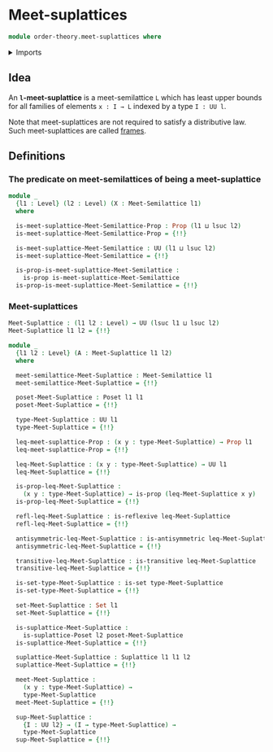 # Meet-suplattices

```agda
module order-theory.meet-suplattices where
```

<details><summary>Imports</summary>

```agda
open import foundation.binary-relations
open import foundation.dependent-pair-types
open import foundation.propositions
open import foundation.sets
open import foundation.universe-levels

open import order-theory.meet-semilattices
open import order-theory.posets
open import order-theory.suplattices
```

</details>

## Idea

An **`l`-meet-suplattice** is a meet-semilattice `L` which has least upper
bounds for all families of elements `x : I → L` indexed by a type `I : UU l`.

Note that meet-suplattices are not required to satisfy a distributive law. Such
meet-suplattices are called [frames](order-theory.frames.md).

## Definitions

### The predicate on meet-semilattices of being a meet-suplattice

```agda
module _
  {l1 : Level} (l2 : Level) (X : Meet-Semilattice l1)
  where

  is-meet-suplattice-Meet-Semilattice-Prop : Prop (l1 ⊔ lsuc l2)
  is-meet-suplattice-Meet-Semilattice-Prop = {!!}

  is-meet-suplattice-Meet-Semilattice : UU (l1 ⊔ lsuc l2)
  is-meet-suplattice-Meet-Semilattice = {!!}

  is-prop-is-meet-suplattice-Meet-Semilattice :
    is-prop is-meet-suplattice-Meet-Semilattice
  is-prop-is-meet-suplattice-Meet-Semilattice = {!!}
```

### Meet-suplattices

```agda
Meet-Suplattice : (l1 l2 : Level) → UU (lsuc l1 ⊔ lsuc l2)
Meet-Suplattice l1 l2 = {!!}

module _
  {l1 l2 : Level} (A : Meet-Suplattice l1 l2)
  where

  meet-semilattice-Meet-Suplattice : Meet-Semilattice l1
  meet-semilattice-Meet-Suplattice = {!!}

  poset-Meet-Suplattice : Poset l1 l1
  poset-Meet-Suplattice = {!!}

  type-Meet-Suplattice : UU l1
  type-Meet-Suplattice = {!!}

  leq-meet-suplattice-Prop : (x y : type-Meet-Suplattice) → Prop l1
  leq-meet-suplattice-Prop = {!!}

  leq-Meet-Suplattice : (x y : type-Meet-Suplattice) → UU l1
  leq-Meet-Suplattice = {!!}

  is-prop-leq-Meet-Suplattice :
    (x y : type-Meet-Suplattice) → is-prop (leq-Meet-Suplattice x y)
  is-prop-leq-Meet-Suplattice = {!!}

  refl-leq-Meet-Suplattice : is-reflexive leq-Meet-Suplattice
  refl-leq-Meet-Suplattice = {!!}

  antisymmetric-leq-Meet-Suplattice : is-antisymmetric leq-Meet-Suplattice
  antisymmetric-leq-Meet-Suplattice = {!!}

  transitive-leq-Meet-Suplattice : is-transitive leq-Meet-Suplattice
  transitive-leq-Meet-Suplattice = {!!}

  is-set-type-Meet-Suplattice : is-set type-Meet-Suplattice
  is-set-type-Meet-Suplattice = {!!}

  set-Meet-Suplattice : Set l1
  set-Meet-Suplattice = {!!}

  is-suplattice-Meet-Suplattice :
    is-suplattice-Poset l2 poset-Meet-Suplattice
  is-suplattice-Meet-Suplattice = {!!}

  suplattice-Meet-Suplattice : Suplattice l1 l1 l2
  suplattice-Meet-Suplattice = {!!}

  meet-Meet-Suplattice :
    (x y : type-Meet-Suplattice) →
    type-Meet-Suplattice
  meet-Meet-Suplattice = {!!}

  sup-Meet-Suplattice :
    {I : UU l2} → (I → type-Meet-Suplattice) →
    type-Meet-Suplattice
  sup-Meet-Suplattice = {!!}
```
